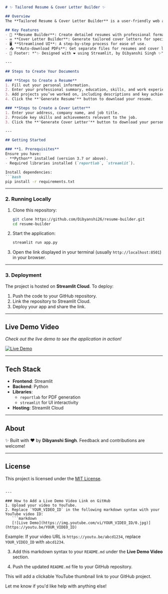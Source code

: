 ```markdown
# ✨ Tailored Resume & Cover Letter Builder ✨

## Overview
The **Tailored Resume & Cover Letter Builder** is a user-friendly web application that helps you create polished resumes and personalized cover letters in minutes. Whether you’re a seasoned professional or just starting your career, this tool ensures your documents are professional and impactful.

## Key Features
- 📄 **Resume Builder**: Create detailed resumes with professional formatting.
- ✉️ **Cover Letter Builder**: Generate tailored cover letters for specific job roles.
- 🖥️ **Streamlined UI**: A step-by-step process for ease of use.
- 📥 **Auto-download PDFs**: Get separate files for resumes and cover letters.
- 🌟 Footer: *"✨ Designed with ❤️ using Streamlit, by Dibyanshi Singh ✨"*

---

## Steps to Create Your Documents

### **Steps to Create a Resume**
1. Fill out your personal information.
2. Enter your professional summary, education, skills, and work experience.
3. Add projects you’ve worked on, including descriptions and key achievements.
4. Click the **'Generate Resume'** button to download your resume.

### **Steps to Create a Cover Letter**
1. Enter your address, company name, and job title.
2. Provide key skills and achievements relevant to the job.
3. Click the **'Generate Cover Letter'** button to download your personalized cover letter.

---

## Getting Started

### **1. Prerequisites**
Ensure you have:
- **Python** installed (version 3.7 or above).
- Required libraries installed (`reportlab`, `streamlit`).

Install dependencies:
```bash
pip install -r requirements.txt
```

---

### **2. Running Locally**
1. Clone this repository:
   ```bash
   git clone https://github.com/Dibyanshi26/resume-builder.git
   cd resume-builder
   ```

2. Start the application:
   ```bash
   streamlit run app.py
   ```

3. Open the link displayed in your terminal (usually `http://localhost:8501`) in your browser.

---

### **3. Deployment**
The project is hosted on **Streamlit Cloud**. To deploy:
1. Push the code to your GitHub repository.
2. Link the repository to Streamlit Cloud.
3. Deploy your app and share the link.

---

## Live Demo Video
*Check out the live demo to see the application in action!*

[![Live Demo](https://img.youtube.com/vi/YOUR_VIDEO_ID/0.jpg)](https://youtu.be/YOUR_VIDEO_ID)

---

## Tech Stack
- **Frontend**: Streamlit
- **Backend**: Python
- **Libraries**:
  - `reportlab` for PDF generation
  - `streamlit` for UI interactivity
- **Hosting**: Streamlit Cloud

---

## About
✨ Built with ❤️ by **Dibyanshi Singh**. Feedback and contributions are welcome!

---

## License
This project is licensed under the [MIT License](LICENSE).
```

---

### How to Add a Live Demo Video Link on GitHub
1. Upload your video to YouTube.
2. Replace `YOUR_VIDEO_ID` in the following markdown syntax with your YouTube video ID:
   ```markdown
   [![Live Demo](https://img.youtube.com/vi/YOUR_VIDEO_ID/0.jpg)](https://youtu.be/YOUR_VIDEO_ID)
   ```
   Example: If your video URL is `https://youtu.be/abcd1234`, replace `YOUR_VIDEO_ID` with `abcd1234`.

3. Add this markdown syntax to your `README.md` under the **Live Demo Video** section.

4. Push the updated `README.md` file to your GitHub repository.

This will add a clickable YouTube thumbnail link to your GitHub project.

Let me know if you'd like help with anything else!
